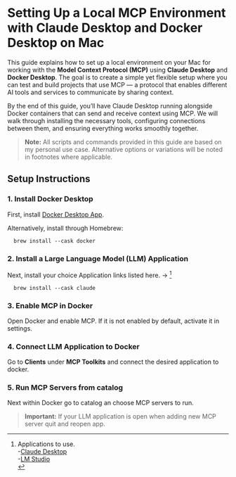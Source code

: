 # Setting Up a Local MCP Environment with Claude Desktop and Docker Desktop on Mac

This guide explains how to set up a local environment on your Mac for working with the **Model Context Protocol (MCP)** using **Claude Desktop** and **Docker Desktop**. The goal is to create a simple yet flexible setup where you can test and build projects that use MCP — a protocol that enables different AI tools and services to communicate by sharing context.

By the end of this guide, you’ll have Claude Desktop running alongside Docker containers that can send and receive context using MCP. We will walk through installing the necessary tools, configuring connections between them, and ensuring everything works smoothly together.

> **Note:** All scripts and commands provided in this guide are based on my personal use case. Alternative options or variations will be noted in footnotes where applicable.

## Setup Instructions

### 1. Install Docker Desktop

First, install [Docker Desktop App](https://docs.docker.com/desktop/setup/install/mac-install).

Alternatively, install through Homebrew: 

```
  brew install --cask docker
```

### 2. Install a Large Language Model (LLM) Application

Next, install your choice Application links listed here. -> [^More]

```
  brew install --cask claude 
```

### 3. Enable MCP in Docker

Open Docker and enable MCP. If it is not enabled by default, activate it in settings.

### 4. Connect LLM Application to Docker

Go to **Clients** under **MCP Toolkits** and connect the desired application to docker.

### 5. Run MCP Servers from catalog

Next within Docker go to catalog an choose MCP servers to run.
> **Important:** If your LLM application is open when adding new MCP server quit and reopen app.


[^More]: Applications to use.<br>
        -[Claude Desktop](https://claude.ai/download)<br>
        -[LM Studio](https://lmstudio.ai)<br>
